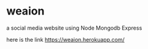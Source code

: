 # weaion
a social media website using Node Mongodb Express

here is the link
https://weaion.herokuapp.com/

